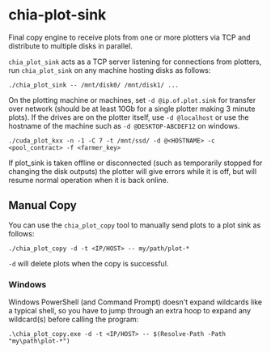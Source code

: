 # chia-plot-sink

Final copy engine to receive plots from one or more plotters via TCP and distribute to multiple disks in parallel.

`chia_plot_sink` acts as a TCP server listening for connections from plotters, run `chia_plot_sink` on any machine hosting disks as follows:

```
./chia_plot_sink -- /mnt/disk0/ /mnt/disk1/ ...
```

On the plotting machine or machines, set `-d @ip.of.plot.sink` for transfer over network (should be at least 10Gb for a single plotter making 3 minute plots). If the drives are on the plotter itself, use `-d @localhost` or use the hostname of the machine such as `-d @DESKTOP-ABCDEF12` on windows.

```
./cuda_plot_kxx -n -1 -C 7 -t /mnt/ssd/ -d @<HOSTNAME> -c <pool_contract> -f <farmer_key>
```

If plot_sink is taken offline or disconnected (such as temporarily stopped for changing the disk outputs) the plotter will give errors while it is off, but will resume normal operation when it is back online.

## Manual Copy

You can use the `chia_plot_copy` tool to manually send plots to a plot sink as follows:
```
./chia_plot_copy -d -t <IP/HOST> -- my/path/plot-*
```
`-d` will delete plots when the copy is successful.

### Windows

Windows PowerShell (and Command Prompt) doesn't expand wildcards like a typical shell, so you have to jump through an extra hoop to expand any wildcard(s) before calling the program:

```
.\chia_plot_copy.exe -d -t <IP/HOST> -- $(Resolve-Path -Path "my\path\plot-*")
```
